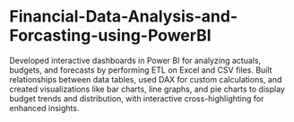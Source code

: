 # Financial-Data-Analysis-and-Forcasting-using-PowerBI
Developed interactive dashboards in Power BI for analyzing actuals, budgets, and forecasts by performing ETL on Excel and CSV files. Built relationships between data tables, used DAX for custom calculations, and created visualizations like bar charts, line graphs, and pie charts to display budget trends and distribution, with interactive cross-highlighting for enhanced insights. 
